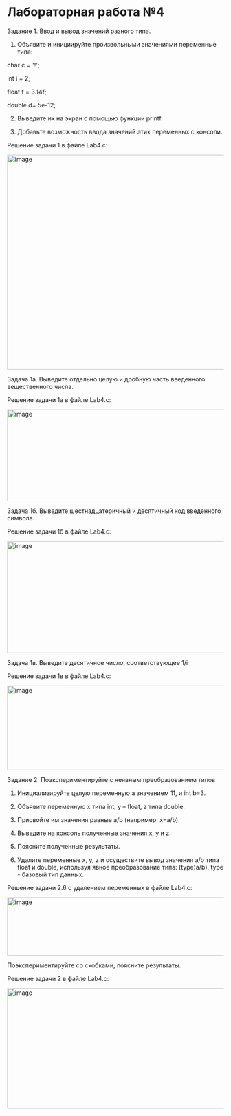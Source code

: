 <h1> Лабораторная работа №4 </h1>

Задание 1.  Ввод и вывод значений разного типа.
1. Объявите и инициируйте произвольными значениями переменные типа: 

char c = '!'; 

int i = 2;

float f = 3.14f;

double d= 5e-12;

2. Выведите их на экран с помощью функции printf.

3. Добавьте возможность  ввода значений этих переменных с консоли.

Решение задачи 1 в файле Lab4.c:

<img width="1280" height="499" alt="image" src="https://github.com/user-attachments/assets/7a960046-1e5e-46f6-9b44-69966fd267b8" />


Задача 1а. Выведите отдельно целую и дробную часть введенного вещественного числа.

Решение задачи 1а в файле Lab4.c:

<img width="1280" height="213" alt="image" src="https://github.com/user-attachments/assets/1d339dc0-0158-4735-a1ff-f62ad2b3ca03" />


Задача 1б. Выведите шестнадцатеричный и десятичный код введенного символа.

Решение задачи 1б в файле Lab4.c:

<img width="1280" height="260" alt="image" src="https://github.com/user-attachments/assets/0f267971-908b-437e-990c-ed6528712339" />


Задача 1в. Выведите десятичное число, соответствующее 1/i

Решение задачи 1в в файле Lab4.c:

<img width="1280" height="196" alt="image" src="https://github.com/user-attachments/assets/df223c27-f0bb-42ce-ae3a-2783fd1b060a" />


Задание 2.  Поэкспериментируйте с неявным преобразованием типов
1. Инициализируйте целую переменную а значением 11, и int b=3.  

2. Объявите переменную x типа int, y – float,  z типа double. 

3. Присвойте им значения равные a/b (например: x=a/b)

4. Выведите на консоль полученные значения x, y и z. 

5. Поясните полученные результаты.

6. Удалите переменные x, y, z и осуществите вывод значения a/b типа float и double, используя явное преобразование типа: (type)a/b). type - базовый тип данных.

Решение задачи 2.6 с удалением переменных в файле Lab4.c:

<img width="1280" height="135" alt="image" src="https://github.com/user-attachments/assets/4e8363d7-9dac-4be2-97cc-40b3b1fd697d" />


Поэкспериментируйте со скобками, поясните результаты.

Решение задачи 2 в файле Lab4.c:

<img width="1280" height="280" alt="image" src="https://github.com/user-attachments/assets/529a158e-9740-422e-9eaa-0129e931c01c" />
